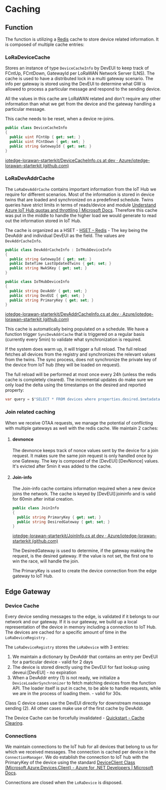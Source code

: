 # Caching

## Function

The function is utilizing a [Redis](https://redis.io/) cache to store device related information. It is composed of multiple cache entries:

### LoRaDeviceCache

Stores an instance of type `DeviceCacheInfo` by DevEUI to keep track of FCntUp, FCntDown, GatewayId per LoRaWAN Network Server (LNS). The cache is used to have a distributed lock in a multi gateway scenario. The info per gateway is stored using the DevEUI to determine what GW is allowed to process a particular message and respond to the sending device.

All the values in this cache are LoRaWAN related and don't require any other information than what we get from the device and the gateway handling a particular message.

This cache needs to be reset, when a device re-joins. 

```c#
public class DeviceCacheInfo
{
  public uint FCntUp { get; set; }
  public uint FCntDown { get; set; }
  public string GatewayId { get; set; }
}
```

[iotedge-lorawan-starterkit/DeviceCacheInfo.cs at dev · Azure/iotedge-lorawan-starterkit (github.com)](https://github.com/Azure/iotedge-lorawan-starterkit/blob/dev/LoRaEngine/LoraKeysManagerFacade/DeviceCacheInfo.cs)

### LoRaDevAddrCache

The `LoRaDevAddrCache` contains important information from the IoT Hub we require for different scenarios. Most of the information is stored in device twins that are loaded and synchronized on a predefined schedule. Twins queries have strict limits in terms of reads/device and module [Understand Azure IoT Hub quotas and throttling | Microsoft Docs](https://docs.microsoft.com/en-us/azure/iot-hub/iot-hub-devguide-quotas-throttling#operation-throttles). Therefore this cache was put in the middle to handle the higher load we would generate to read out the information stored in IoT Hub.

The cache is organized as a HSET - [HSET – Redis](https://redis.io/commands/hset) - The key being the DevAddr and individual DevEUI as the field. The values are `DevAddrCacheInfo`.

```c#
public class DevAddrCacheInfo : IoTHubDeviceInfo
{
  public string GatewayId { get; set; }
  public DateTime LastUpdatedTwins { get; set; }
  public string NwkSKey { get; set; }
}

public class IoTHubDeviceInfo
{
  public string DevAddr { get; set; }
  public string DevEUI { get; set; }
  public string PrimaryKey { get; set; }
}
```

[iotedge-lorawan-starterkit/DevAddrCacheInfo.cs at dev · Azure/iotedge-lorawan-starterkit (github.com)](https://github.com/Azure/iotedge-lorawan-starterkit/blob/dev/LoRaEngine/LoraKeysManagerFacade/DevAddrCacheInfo.cs)

This cache is automatically being populated on a schedule. We have a function trigger `SyncDevAddrCache` that is triggered on a regular basis (currently every 5min) to validate what synchronization is required.

If the system does warm up, it will trigger a full reload. The full reload fetches all devices from the registry and synchronizes the relevant values from the twins. The sync process, does not synchronize the private key of the device from IoT hub (they will be loaded on request).

The full reload will be performed at most once every 24h (unless the redis cache is completely cleared). The incremental updates do make sure we only load the delta using the timestamps on the desired and reported property:

```c#
var query = $"SELECT * FROM devices where properties.desired.$metadata.$lastUpdated >= '{lastUpdate}' OR properties.reported.$metadata.DevAddr.$lastUpdated >= '{lastUpdate}'";
```

### Join related caching

When we receive OTAA requests, we manage the potential of conflicting with multiple gateways as well with the redis cache. We maintain 2 caches:

1. #### devnonce

   The devnonce keeps track of nonce values sent by the device for a join request. It makes sure the same join request is only handled once by one Gateway. The key is composed of the [DevEUI]:[DevNonce] values. It's evicted after 5min it was added to the cache.

2. #### Join-info

   The Join-info cache contains information required when a new device joins the network. The cache is keyed by [DevEUI]:joininfo and is valid for 60min after initial creation.

   ```c#
   public class JoinInfo
   {
     public string PrimaryKey { get; set; }
     public string DesiredGateway { get; set; }
   }
   ```

   [iotedge-lorawan-starterkit/JoinInfo.cs at dev · Azure/iotedge-lorawan-starterkit (github.com)](https://github.com/Azure/iotedge-lorawan-starterkit/blob/dev/LoRaEngine/LoraKeysManagerFacade/JoinInfo.cs)

   The DesiredGateway is used to determine, if the gateway making the request, is the desired gateway. If the value is not set, the first one to win the race, will handle the join.
   
   The PrimaryKey is used to create the device connection from the edge gateway to IoT Hub.

## Edge Gateway

### Device Cache

Every device sending messages to the edge, is validated if it belongs to our network and our gateway. If it is our gateway, we build up a local representation of the device in memory including a connection to IoT Hub. The devices are cached for a specific amount of time in the `LoRaDeviceRegistry` . 

The `LoRaDeviceRegistry` stores the `LoRaDevice` with 3 entries:

1. We maintain a dictionary by DevAddr that contains an entry per DevEUI for a particular device - valid for 2 days
2. The device is stored directly using the DevEUI for fast lookup using deveui:[DevEUI] - no expiration
3. When a DevAddr entry (1) is not ready, we initialize a `DeviceLoaderSynchronizer` to fetch matching devices from the function API. The loader itself is put in cache, to be able to handle requests, while we are in the process of loading them. - valid for 30s.

Class C device cases use the DevEUI directly for downstream message sending (2). All other cases make use of the first cache by DevAddr.

The Device Cache can be forcefully invalidated - [Quickstart - Cache Clearing](./quickstart.md#cache-clearing).

### Connections

We maintain connections to the IoT hub for all devices that belong to us for which we received messages. The connection is cached per device in the `ConnectionManager`. We do establish the connection to IoT hub with the PrimaryKey of the device using the standard [DeviceClient Class (Microsoft.Azure.Devices.Client) - Azure for .NET Developers | Microsoft Docs](https://docs.microsoft.com/en-us/dotnet/api/microsoft.azure.devices.client.deviceclient?view=azure-dotnet).

Connections are closed when the `LoRaDevice` is disposed. 



